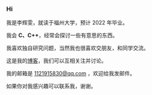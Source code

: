 ### Hi 

我是李辉雯，就读于福州大学，预计 2022 年毕业。

我会 **C、C++**，经常会探讨一些有意思的东西。

我喜欢独自研究问题，当然我也很喜欢交朋友，和同学交流。

这是我的[博客](https://www.cnblogs.com/HoWard-L1/)，我们可以互相关注并讨论。

我的邮箱是 1121915830@qq.com ，欢迎给我发邮件。

如果你对我感兴趣可以联系我，谢谢。

